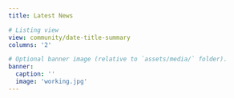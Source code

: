 ```yaml
---
title: Latest News

# Listing view
view: community/date-title-summary
columns: '2'

# Optional banner image (relative to `assets/media/` folder).
banner:
  caption: ''
  image: 'working.jpg'
---
```

